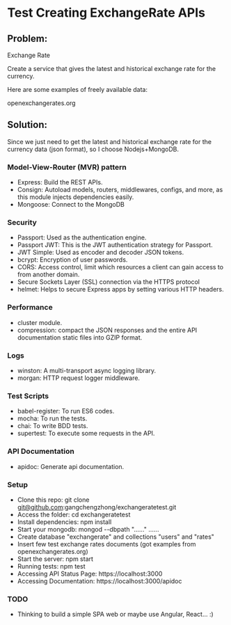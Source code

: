 # Test Creating ExchangeRate APIs

## Problem:

Exchange Rate

Create a service that gives the latest and historical exchange rate for the currency.

Here are some examples of freely available data:

openexchangerates.org

## Solution:

Since we just need to get the latest and historical exchange rate for the currency data (json format), so I choose Nodejs+MongoDB.

### Model-View-Router (MVR) pattern

- Express: Build the REST APIs.
- Consign: Autoload models, routers, middlewares, configs, and more, as this module injects dependencies easily.
- Mongoose: Connect to the MongoDB

### Security

- Passport: Used as the authentication engine.
- Passport JWT: This is the JWT authentication strategy for Passport.
- JWT Simple: Used as encoder and decoder JSON tokens.
- bcrypt: Encryption of user passwords.
- CORS: Access control, limit which resources a client can gain access to from another domain.
- Secure Sockets Layer (SSL) connection via the HTTPS protocol
- helmet: Helps to secure Express apps by setting various HTTP headers.

### Performance

- cluster module.
- compression: compact the JSON responses and the entire API documentation static files into GZIP format.

### Logs

- winston: A multi-transport async logging library.
- morgan: HTTP request logger middleware.

### Test Scripts

- babel-register: To run ES6 codes.
- mocha: To run the tests.
- chai: To write BDD tests.
- supertest: To execute some requests in the API.

### API Documentation

- apidoc: Generate api documentation.

### Setup

- Clone this repo: git clone git@github.com:gangchengzhong/exchangeratetest.git
- Access the folder: cd exchangeratetest
- Install dependencies: npm install
- Start your mongodb: mongod --dbpath "......" ......
- Create database "exchangerate" and collections "users" and "rates"
- Insert few test exchange rates documents (got examples from openexchangerates.org)
- Start the server: npm start
- Running tests: npm test
- Accessing API Status Page: https://localhost:3000
- Accessing Documentation: https://localhost:3000/apidoc

### TODO

- Thinking to build a simple SPA web or maybe use Angular, React... :)